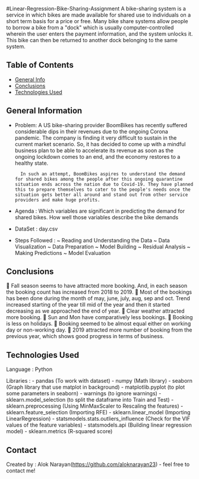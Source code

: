 #Linear-Regression-Bike-Sharing-Assignment
A bike-sharing system is a service in which bikes are made available for shared use to individuals on a short term basis for a price or free. Many bike share systems allow people to borrow a bike from a "dock" which is usually computer-controlled wherein the user enters the payment information, and the system unlocks it. This bike can then be returned to another dock belonging to the same system.

## Table of Contents
* [General Info](#general-information)
* [Conclusions](#conclusions)
* [Technologies Used](#technologies-used)

## General Information
- Problem:
		A US bike-sharing provider BoomBikes has recently suffered considerable dips in their revenues due to the ongoing Corona pandemic. The company is finding it very difficult to sustain in the current market scenario. So, it has decided to come up with a mindful business plan to be able to accelerate its revenue as soon as the ongoing lockdown comes to an end, and the economy restores to a healthy state. 
		
		In such an attempt, BoomBikes aspires to understand the demand for shared bikes among the people after this ongoing quarantine situation ends across the nation due to Covid-19. They have planned this to prepare themselves to cater to the people's needs once the situation gets better all around and stand out from other service providers and make huge profits.

- Agenda :
		Which variables are significant in predicting the demand for shared bikes.
		How well those variables describe the bike demands	
	
- DataSet : 
		day.csv

- Steps Followed : 
		~ Reading and Understanding the Data
		~ Data Visualization
		~ Data Preparation
		~ Model Building
		~ Residual Analysis
		~ Making Predictions
		~ Model Evaluation

## Conclusions
	Fall season seems to have attracted more booking. And, in each season the booking count has increased from 2018 to 2019. 
	Most of the bookings has been done during the month of may, june, july, aug, sep and oct. Trend increased starting of the year till mid of the year and then it started decreasing as we approached the end of year. 
	Clear weather attracted more booking.
	Sun and Mon have comparatively less bookings.
	Booking is less on holidays.
	Booking seemed to be almost equal either on working day or non-working day. 
	2019 attracted more number of booking from the previous year, which shows good progress in terms of business.

## Technologies Used
Language : Python 

Libraries : 
      - pandas (To work with dataset)
      - numpy (Math library)
      - seaborn (Graph library that use matplot in background)
      - matplotlib.pyplot (to plot some parameters in seaborn)
      - warnings (to ignore warnings)
	  - sklearn.model_selection (to split the dataframe into Train and Test)
	  - sklearn.preprocessing (Using MinMaxScaler to Rescaling the features)
	  - sklearn.feature_selection (Importing RFE)
	  - sklearn.linear_model (Importing LinearRegression)
	  - statsmodels.stats.outliers_influence (Check for the VIF values of the feature variables)
	  - statsmodels.api (Building linear regression model)
	  - sklearn.metrics (R-squared score)

## Contact
Created by :
        Alok Narayan(https://github.com/aloknarayan23)
		            - feel free to contact me!